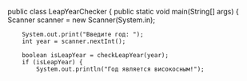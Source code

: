public class LeapYearChecker {
    public static void main(String[] args) {
        Scanner scanner = new Scanner(System.in);

        System.out.print("Введите год: ");
        int year = scanner.nextInt();

        boolean isLeapYear = checkLeapYear(year);
        if (isLeapYear) {
            System.out.println("Год является високосным!");
